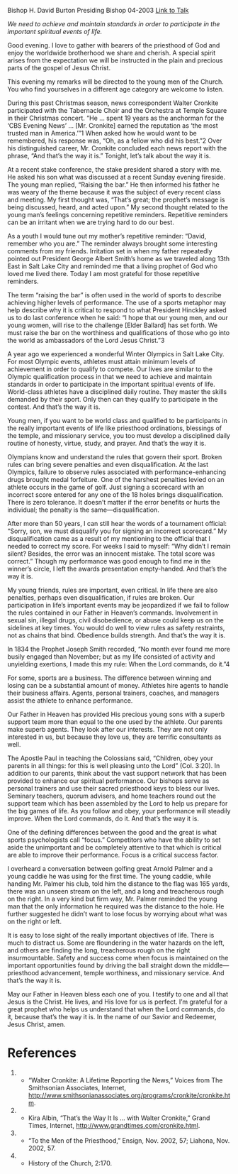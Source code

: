 Bishop H. David Burton
Presiding Bishop
04-2003
[Link to Talk](https://www.churchofjesuschrist.org/study/general-conference/2003/04/and-thats-the-way-it-is?lang=eng)

_We need to achieve and maintain standards in order to participate in the important spiritual events of life._

Good evening. I love to gather with bearers of the priesthood of God and enjoy the worldwide brotherhood we share and cherish. A special spirit arises from the expectation we will be instructed in the plain and precious parts of the gospel of Jesus Christ.

This evening my remarks will be directed to the young men of the Church. You who find yourselves in a different age category are welcome to listen.

During this past Christmas season, news correspondent Walter Cronkite participated with the Tabernacle Choir and the Orchestra at Temple Square in their Christmas concert. “He … spent 19 years as the anchorman for the ‘CBS Evening News’ … [Mr. Cronkite] earned the reputation as ‘the most trusted man in America.’”1 When asked how he would want to be remembered, his response was, “Oh, as a fellow who did his best.”2 Over his distinguished career, Mr. Cronkite concluded each news report with the phrase, “And that’s the way it is.” Tonight, let’s talk about the way it is.

At a recent stake conference, the stake president shared a story with me. He asked his son what was discussed at a recent Sunday evening fireside. The young man replied, “Raising the bar.” He then informed his father he was weary of the theme because it was the subject of every recent class and meeting. My first thought was, “That’s great; the prophet’s message is being discussed, heard, and acted upon.” My second thought related to the young man’s feelings concerning repetitive reminders. Repetitive reminders can be an irritant when we are trying hard to do our best.

As a youth I would tune out my mother’s repetitive reminder: “David, remember who you are.” The reminder always brought some interesting comments from my friends. Irritation set in when my father repeatedly pointed out President George Albert Smith’s home as we traveled along 13th East in Salt Lake City and reminded me that a living prophet of God who loved me lived there. Today I am most grateful for those repetitive reminders.

The term “raising the bar” is often used in the world of sports to describe achieving higher levels of performance. The use of a sports metaphor may help describe why it is critical to respond to what President Hinckley asked us to do last conference when he said: “I hope that our young men, and our young women, will rise to the challenge [Elder Ballard] has set forth. We must raise the bar on the worthiness and qualifications of those who go into the world as ambassadors of the Lord Jesus Christ.”3

A year ago we experienced a wonderful Winter Olympics in Salt Lake City. For most Olympic events, athletes must attain minimum levels of achievement in order to qualify to compete. Our lives are similar to the Olympic qualification process in that we need to achieve and maintain standards in order to participate in the important spiritual events of life. World-class athletes have a disciplined daily routine. They master the skills demanded by their sport. Only then can they qualify to participate in the contest. And that’s the way it is.

Young men, if you want to be world class and qualified to be participants in the really important events of life like priesthood ordinations, blessings of the temple, and missionary service, you too must develop a disciplined daily routine of honesty, virtue, study, and prayer. And that’s the way it is.

Olympians know and understand the rules that govern their sport. Broken rules can bring severe penalties and even disqualification. At the last Olympics, failure to observe rules associated with performance-enhancing drugs brought medal forfeiture. One of the harshest penalties levied on an athlete occurs in the game of golf. Just signing a scorecard with an incorrect score entered for any one of the 18 holes brings disqualification. There is zero tolerance. It doesn’t matter if the error benefits or hurts the individual; the penalty is the same—disqualification.

After more than 50 years, I can still hear the words of a tournament official: “Sorry, son, we must disqualify you for signing an incorrect scorecard.” My disqualification came as a result of my mentioning to the official that I needed to correct my score. For weeks I said to myself: “Why didn’t I remain silent? Besides, the error was an innocent mistake. The total score was correct.” Though my performance was good enough to find me in the winner’s circle, I left the awards presentation empty-handed. And that’s the way it is.

My young friends, rules are important, even critical. In life there are also penalties, perhaps even disqualification, if rules are broken. Our participation in life’s important events may be jeopardized if we fail to follow the rules contained in our Father in Heaven’s commands. Involvement in sexual sin, illegal drugs, civil disobedience, or abuse could keep us on the sidelines at key times. You would do well to view rules as safety restraints, not as chains that bind. Obedience builds strength. And that’s the way it is.

In 1834 the Prophet Joseph Smith recorded, “No month ever found me more busily engaged than November; but as my life consisted of activity and unyielding exertions, I made this my rule: When the Lord commands, do it.”4

For some, sports are a business. The difference between winning and losing can be a substantial amount of money. Athletes hire agents to handle their business affairs. Agents, personal trainers, coaches, and managers assist the athlete to enhance performance.

Our Father in Heaven has provided His precious young sons with a superb support team more than equal to the one used by the athlete. Our parents make superb agents. They look after our interests. They are not only interested in us, but because they love us, they are terrific consultants as well.

The Apostle Paul in teaching the Colossians said, “Children, obey your parents in all things: for this is well pleasing unto the Lord” (Col. 3:20). In addition to our parents, think about the vast support network that has been provided to enhance our spiritual performance. Our bishops serve as personal trainers and use their sacred priesthood keys to bless our lives. Seminary teachers, quorum advisers, and home teachers round out the support team which has been assembled by the Lord to help us prepare for the big games of life. As you follow and obey, your performance will steadily improve. When the Lord commands, do it. And that’s the way it is.

One of the defining differences between the good and the great is what sports psychologists call “focus.” Competitors who have the ability to set aside the unimportant and be completely attentive to that which is critical are able to improve their performance. Focus is a critical success factor.

I overheard a conversation between golfing great Arnold Palmer and a young caddie he was using for the first time. The young caddie, while handing Mr. Palmer his club, told him the distance to the flag was 165 yards, there was an unseen stream on the left, and a long and treacherous rough on the right. In a very kind but firm way, Mr. Palmer reminded the young man that the only information he required was the distance to the hole. He further suggested he didn’t want to lose focus by worrying about what was on the right or left.

It is easy to lose sight of the really important objectives of life. There is much to distract us. Some are floundering in the water hazards on the left, and others are finding the long, treacherous rough on the right insurmountable. Safety and success come when focus is maintained on the important opportunities found by driving the ball straight down the middle—priesthood advancement, temple worthiness, and missionary service. And that’s the way it is.

May our Father in Heaven bless each one of you. I testify to one and all that Jesus is the Christ. He lives, and His love for us is perfect. I’m grateful for a great prophet who helps us understand that when the Lord commands, do it, because that’s the way it is. In the name of our Savior and Redeemer, Jesus Christ, amen.

# References
1. - “Walter Cronkite: A Lifetime Reporting the News,” Voices from The Smithsonian Associates, Internet, http://www.smithsonianassociates.org/programs/cronkite/cronkite.htm.
2. - Kira Albin, “That’s the Way It Is … with Walter Cronkite,” Grand Times, Internet, http://www.grandtimes.com/cronkite.html.
3. - “To the Men of the Priesthood,” Ensign, Nov. 2002, 57; Liahona, Nov. 2002, 57.
4. - History of the Church, 2:170.